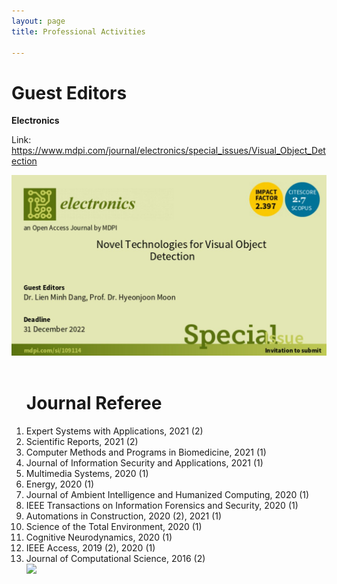 ```yaml
---
layout: page
title: Professional Activities

---
```


<style type="'text/css'">
     li{
        font-family: "Times New Roman", Times, serif;
        text-align: justify!important;
        display:block;
     }

</style>


<h1>Guest Editors</h1>

<b>Electronics</b>
<p>Link: <a href="https://www.mdpi.com/journal/electronics/special_issues/Visual_Object_Detection" target="_blank">https://www.mdpi.com/journal/electronics/special_issues/Visual_Object_Detection</a> </p>
<div style="margin-top: 10px;">   <img  src="/public/pictures/si1.jpg"></div>

<br/>
 
 
<ol><h1>Journal Referee</h1>
<li>Expert Systems with Applications, 2021 (2)</li>
<li>Scientific Reports, 2021 (2)</li>
<li>Computer Methods and Programs in Biomedicine, 2021 (1)</li>
<li>Journal of Information Security and Applications, 2021 (1)</li>
<li>Multimedia Systems, 2020 (1)</li>
<li>Energy, 2020 (1)</li>
<li>Journal of Ambient Intelligence and Humanized Computing, 2020 (1)</li>
<li>IEEE Transactions on Information Forensics and Security, 2020 (1)</li>
<li>Automations in Construction, 2020 (2), 2021 (1)</li>
<li>Science of the Total Environment, 2020 (1)</li>
<li>Cognitive Neurodynamics, 2020 (1)</li>
<li>IEEE Access, 2019 (2), 2020 (1)</li>
<li>Journal of Computational Science, 2016 (2)</li>

 <a id="test" href="https://publons.com/researcher/1879733/minh-l-dang/" target="_blank">
        <div class="icon-box">   <img style="width:75px!important;" src="/public/pictures/publons.png"> 
</div>
 </a>
 
</ol>



